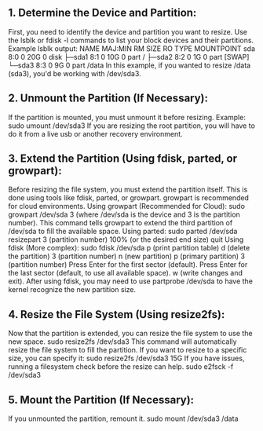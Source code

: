 ## 1. Determine the Device and Partition:

First, you need to identify the device and partition you want to resize. Use the lsblk or fdisk -l commands to list your block devices and their partitions.
Example lsblk output:
NAME   MAJ:MIN RM   SIZE RO TYPE MOUNTPOINT
sda      8:0    0   20G  0 disk
├─sda1   8:1    0   10G  0 part /
├─sda2   8:2    0   1G   0 part [SWAP]
└─sda3   8:3    0    9G  0 part /data
In this example, if you wanted to resize /data (sda3), you'd be working with /dev/sda3.

## 2. Unmount the Partition (If Necessary):

If the partition is mounted, you must unmount it before resizing.
Example: sudo umount /dev/sda3
If you are resizing the root partition, you will have to do it from a live usb or another recovery environment.

## 3. Extend the Partition (Using fdisk, parted, or growpart):

Before resizing the file system, you must extend the partition itself. This is done using tools like fdisk, parted, or growpart. growpart is recommended for cloud environments.
Using growpart (Recommended for Cloud):
sudo growpart /dev/sda 3 (where /dev/sda is the device and 3 is the partition number).
This command tells growpart to extend the third partition of /dev/sda to fill the available space.
Using parted:
sudo parted /dev/sda
resizepart
3 (partition number)
100% (or the desired end size)
quit
Using fdisk (More complex):
sudo fdisk /dev/sda
p (print partition table)
d (delete the partition)
3 (partition number)
n (new partition)
p (primary partition)
3 (partition number)
Press Enter for the first sector (default).
Press Enter for the last sector (default, to use all available space).
w (write changes and exit).
After using fdisk, you may need to use partprobe /dev/sda to have the kernel recognize the new partition size.

## 4. Resize the File System (Using resize2fs):

Now that the partition is extended, you can resize the file system to use the new space.
sudo resize2fs /dev/sda3
This command will automatically resize the file system to fill the partition.
If you want to resize to a specific size, you can specify it: sudo resize2fs /dev/sda3 15G
If you have issues, running a filesystem check before the resize can help. sudo e2fsck -f /dev/sda3

## 5. Mount the Partition (If Necessary):

If you unmounted the partition, remount it.
sudo mount /dev/sda3 /data
